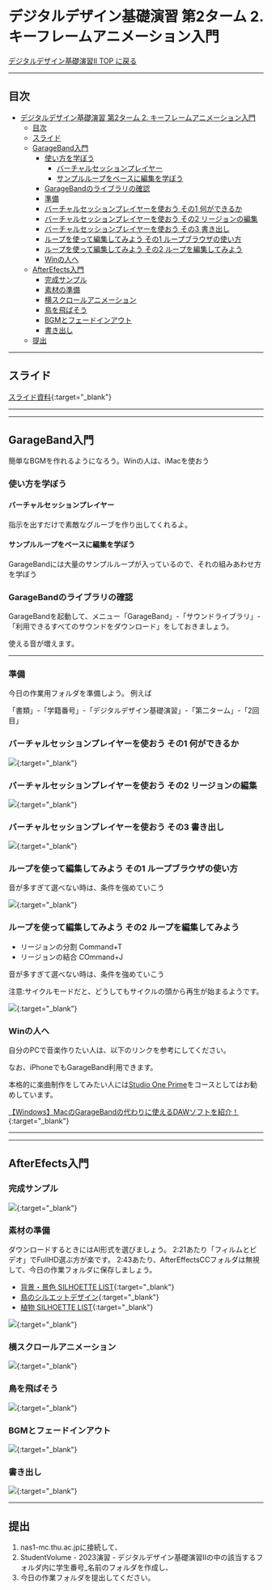 # デジタルデザイン基礎演習 第2ターム 2. キーフレームアニメーション入門

[デジタルデザイン基礎演習II TOP に戻る](./index.md)

---
## 目次

- [デジタルデザイン基礎演習 第2ターム 2. キーフレームアニメーション入門](#デジタルデザイン基礎演習-第2ターム-2-キーフレームアニメーション入門)
  - [目次](#目次)
  - [スライド](#スライド)
  - [GarageBand入門](#garageband入門)
    - [使い方を学ぼう](#使い方を学ぼう)
      - [バーチャルセッションプレイヤー](#バーチャルセッションプレイヤー)
      - [サンプルループをベースに編集を学ぼう](#サンプルループをベースに編集を学ぼう)
    - [GarageBandのライブラリの確認](#garagebandのライブラリの確認)
    - [準備](#準備)
    - [バーチャルセッションプレイヤーを使おう その1 何ができるか](#バーチャルセッションプレイヤーを使おう-その1-何ができるか)
    - [バーチャルセッションプレイヤーを使おう その2 リージョンの編集](#バーチャルセッションプレイヤーを使おう-その2-リージョンの編集)
    - [バーチャルセッションプレイヤーを使おう その3 書き出し](#バーチャルセッションプレイヤーを使おう-その3-書き出し)
    - [ループを使って編集してみよう その1 ループブラウザの使い方](#ループを使って編集してみよう-その1-ループブラウザの使い方)
    - [ループを使って編集してみよう その2 ループを編集してみよう](#ループを使って編集してみよう-その2-ループを編集してみよう)
    - [Winの人へ](#winの人へ)
  - [AfterEfects入門](#afterefects入門)
    - [完成サンプル](#完成サンプル)
    - [素材の準備](#素材の準備)
    - [横スクロールアニメーション](#横スクロールアニメーション)
    - [鳥を飛ばそう](#鳥を飛ばそう)
    - [BGMとフェードインアウト](#bgmとフェードインアウト)
    - [書き出し](#書き出し)
  - [提出](#提出)

---

## スライド

[スライド資料](./dd2_02slide.pdf){:target="_blank"}

---
---
## GarageBand入門
簡単なBGMを作れるようになろう。Winの人は、iMacを使おう

### 使い方を学ぼう
#### バーチャルセッションプレイヤー
指示を出すだけで素敵なグルーブを作り出してくれるよ。

#### サンプルループをベースに編集を学ぼう
GarageBandには大量のサンプルループが入っているので、それの組みあわせ方を学ぼう

### GarageBandのライブラリの確認
GarageBandを起動して、メニュー「GarageBand」-「サウンドライブラリ」-「利用できるすべてのサウンドをダウンロード」をしておきましょう。

使える音が増えます。

---
### 準備
今日の作業用フォルダを準備しよう。
例えば

「書類」-「学籍番号」-「デジタルデザイン基礎演習」-「第二ターム」-「2回目」

### バーチャルセッションプレイヤーを使おう その1 何ができるか

[![](https://img.youtube.com/vi/eNOq3E1SZ5I/0.jpg)](https://www.youtube.com/watch?v=eNOq3E1SZ5I){:target="_blank"}

### バーチャルセッションプレイヤーを使おう その2 リージョンの編集

[![](https://img.youtube.com/vi/Szvoggdxaro/0.jpg)](https://www.youtube.com/watch?v=Szvoggdxaro){:target="_blank"}

### バーチャルセッションプレイヤーを使おう その3 書き出し

[![](https://img.youtube.com/vi/SJbT5jEY5Yg/0.jpg)](https://www.youtube.com/watch?v=SJbT5jEY5Yg){:target="_blank"}

### ループを使って編集してみよう その1 ループブラウザの使い方

音が多すぎて選べない時は、条件を強めていこう

[![](https://img.youtube.com/vi/3kOvWnVu42o/0.jpg)](https://www.youtube.com/watch?v=3kOvWnVu42o){:target="_blank"}

### ループを使って編集してみよう その2 ループを編集してみよう

- リージョンの分割 Command+T
- リージョンの結合 COmmand+J

音が多すぎて選べない時は、条件を強めていこう

注意:サイクルモードだと、どうしてもサイクルの頭から再生が始まるようです。

[![](https://img.youtube.com/vi/stvDLYN2nlE/0.jpg)](https://www.youtube.com/watch?v=stvDLYN2nlE){:target="_blank"}


### Winの人へ
自分のPCで音楽作りたい人は、以下のリンクを参考にしてください。

なお、iPhoneでもGarageBand利用できます。

本格的に楽曲制作をしてみたい人には[Studio One Prime](https://www.mi7.co.jp/products/presonus/studioone/prime/)をコースとしてはお勧めしています。

[【Windows】MacのGarageBandの代わりに使えるDAWソフトを紹介！](https://appli-world.jp/posts/16745){:target="_blank"}






---
---
## AfterEfects入門
### 完成サンプル

[![](https://img.youtube.com/vi/kNLA2eESbxM/0.jpg)](https://www.youtube.com/watch?v=kNLA2eESbxM){:target="_blank"}

### 素材の準備
ダウンロードするときにはAI形式を選びましょう。
2:21あたり「フィルムとビデオ」でFullHD選ぶ方が楽です。
2:43あたり、AfterEffectsCCフォルダは無視して、今日の作業フォルダに保存しましょう。

- [背景・景色 SILHOETTE LIST](https://kage-design.com/category/background/){:target="_blank"}
- [鳥のシルエットデザイン](https://kage-design.com/2015/01/01/bird1/){:target="_blank"}
- [植物 SILHOETTE LIST](https://kage-design.com/category/plant/){:target="_blank"}

[![](https://img.youtube.com/vi/jgcbh-6ioX0/0.jpg)](https://www.youtube.com/watch?v=jgcbh-6ioX0){:target="_blank"}

### 横スクロールアニメーション

[![](https://img.youtube.com/vi/nniBaXpXciE/0.jpg)](https://www.youtube.com/watch?v=nniBaXpXciE){:target="_blank"}

### 鳥を飛ばそう

[![](https://img.youtube.com/vi/kz09qnmxexk/0.jpg)](https://www.youtube.com/watch?v=kz09qnmxexk){:target="_blank"}

### BGMとフェードインアウト

[![](https://img.youtube.com/vi/m5EvZQlrjMI/0.jpg)](https://www.youtube.com/watch?v=m5EvZQlrjMI){:target="_blank"}

### 書き出し

[![](https://img.youtube.com/vi/tTdJ9ZEFjpY/0.jpg)](https://www.youtube.com/watch?v=tTdJ9ZEFjpY){:target="_blank"}

---
## 提出

1. nas1-mc.thu.ac.jpに接続して、
2. StudentVolume - 2023演習 - デジタルデザイン基礎演習IIの中の該当するフォルダ内に学生番号_名前のフォルダを作成し、
3. 今日の作業フォルダを提出してください。



